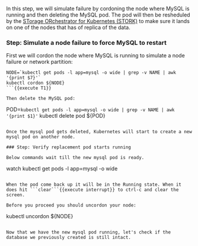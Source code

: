 In this step, we will simulate failure by cordoning the node where MySQL is running and then deleting the MySQL pod. The pod will then be resheduled by the [STorage ORchestrator for Kubernetes (STORK)](https://github.com/libopenstorage/stork/) to make sure it lands on one of the nodes that has of replica of the data.

### Step: Simulate a node failure to force MySQL to restart

First we will cordon the node where MySQL is running to simulate a node failure or network partition:
```
NODE=`kubectl get pods -l app=mysql -o wide | grep -v NAME | awk '{print $7}'`
kubectl cordon ${NODE}
```{{execute T1}}

Then delete the MySQL pod:
```
POD=`kubectl get pods -l app=mysql -o wide | grep -v NAME | awk '{print $1}'`
kubectl delete pod ${POD}
```{{execute T1}}

Once the mysql pod gets deleted, Kubernetes will start to create a new mysql pod on another node.

### Step: Verify replacement pod starts running

Below commands wait till the new mysql pod is ready.
```
watch kubectl get pods -l app=mysql -o wide
```{{execute T1}}

When the pod come back up it will be in the Running state. When it does hit ```clear```{{execute interrupt}} to ctrl-c and clear the screen.

Before you proceed you should uncordon your node:
```
kubectl uncordon ${NODE}
```{{execute T1}}

Now that we have the new mysql pod running, let's check if the database we previously created is still intact.
